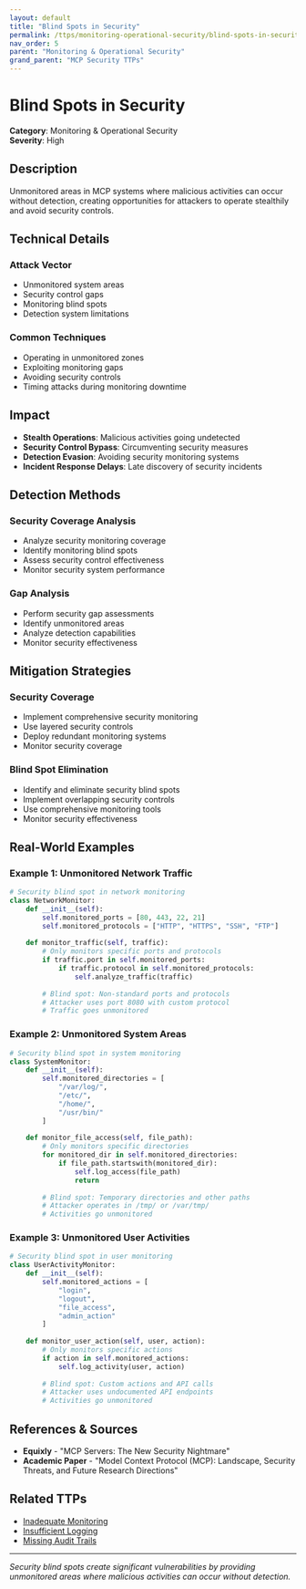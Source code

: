 ```yaml
---
layout: default
title: "Blind Spots in Security"
permalink: /ttps/monitoring-operational-security/blind-spots-in-security/
nav_order: 5
parent: "Monitoring & Operational Security"
grand_parent: "MCP Security TTPs"
---
```


# Blind Spots in Security

**Category**: Monitoring & Operational Security  
**Severity**: High  

## Description

Unmonitored areas in MCP systems where malicious activities can occur without detection, creating opportunities for attackers to operate stealthily and avoid security controls.

## Technical Details

### Attack Vector
- Unmonitored system areas
- Security control gaps
- Monitoring blind spots
- Detection system limitations

### Common Techniques
- Operating in unmonitored zones
- Exploiting monitoring gaps
- Avoiding security controls
- Timing attacks during monitoring downtime

## Impact

- **Stealth Operations**: Malicious activities going undetected
- **Security Control Bypass**: Circumventing security measures
- **Detection Evasion**: Avoiding security monitoring systems
- **Incident Response Delays**: Late discovery of security incidents

## Detection Methods

### Security Coverage Analysis
- Analyze security monitoring coverage
- Identify monitoring blind spots
- Assess security control effectiveness
- Monitor security system performance

### Gap Analysis
- Perform security gap assessments
- Identify unmonitored areas
- Analyze detection capabilities
- Monitor security effectiveness

## Mitigation Strategies

### Security Coverage
- Implement comprehensive security monitoring
- Use layered security controls
- Deploy redundant monitoring systems
- Monitor security coverage

### Blind Spot Elimination
- Identify and eliminate security blind spots
- Implement overlapping security controls
- Use comprehensive monitoring tools
- Monitor security effectiveness

## Real-World Examples

### Example 1: Unmonitored Network Traffic
```python
# Security blind spot in network monitoring
class NetworkMonitor:
    def __init__(self):
        self.monitored_ports = [80, 443, 22, 21]
        self.monitored_protocols = ["HTTP", "HTTPS", "SSH", "FTP"]
    
    def monitor_traffic(self, traffic):
        # Only monitors specific ports and protocols
        if traffic.port in self.monitored_ports:
            if traffic.protocol in self.monitored_protocols:
                self.analyze_traffic(traffic)
        
        # Blind spot: Non-standard ports and protocols
        # Attacker uses port 8080 with custom protocol
        # Traffic goes unmonitored
```

### Example 2: Unmonitored System Areas
```python
# Security blind spot in system monitoring
class SystemMonitor:
    def __init__(self):
        self.monitored_directories = [
            "/var/log/",
            "/etc/",
            "/home/",
            "/usr/bin/"
        ]
    
    def monitor_file_access(self, file_path):
        # Only monitors specific directories
        for monitored_dir in self.monitored_directories:
            if file_path.startswith(monitored_dir):
                self.log_access(file_path)
                return
        
        # Blind spot: Temporary directories and other paths
        # Attacker operates in /tmp/ or /var/tmp/
        # Activities go unmonitored
```

### Example 3: Unmonitored User Activities
```python
# Security blind spot in user monitoring
class UserActivityMonitor:
    def __init__(self):
        self.monitored_actions = [
            "login",
            "logout",
            "file_access",
            "admin_action"
        ]
    
    def monitor_user_action(self, user, action):
        # Only monitors specific actions
        if action in self.monitored_actions:
            self.log_activity(user, action)
        
        # Blind spot: Custom actions and API calls
        # Attacker uses undocumented API endpoints
        # Activities go unmonitored
```

## References & Sources

- **Equixly** - "MCP Servers: The New Security Nightmare"
- **Academic Paper** - "Model Context Protocol (MCP): Landscape, Security Threats, and Future Research Directions"

## Related TTPs

- [Inadequate Monitoring](inadequate-monitoring.md)
- [Insufficient Logging](insufficient-logging.md)
- [Missing Audit Trails](missing-audit-trails.md)

---

*Security blind spots create significant vulnerabilities by providing unmonitored areas where malicious activities can occur without detection.*